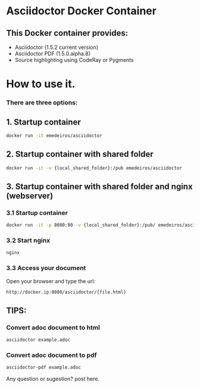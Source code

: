 # Asciidoctor Docker Container


## This Docker container provides:

* Asciidoctor (1.5.2 current version)
* Asciidoctor PDF (1.5.0.alpha.8)
* Source highlighting using CodeRay or Pygments

# How to use it. 

### There are three options:

## 1. Startup container

```sh
docker run -it emedeiros/asciidoctor
```

## 2. Startup container with shared folder

```sh
docker run -it -v {local_shared_folder}:/pub emedeiros/asciidoctor
```

## 3. Startup container with shared folder and nginx (webserver)

### 3.1 Startup container

```sh
docker run -it -p 8080:80 -v {local_shared_folder}:/pub/ emedeiros/asciidoctor
```

### 3.2 Start nginx

```sh
nginx
```

### 3.3 Access your document

Open your browser and type the url: 

```sh
http://docker.ip:8080/asciidoctor/{file.html}
```


## TIPS:

### Convert adoc document to html

```sh
asciidoctor example.adoc
```

### Convert adoc document to pdf

```sh
asciidoctor-pdf example.adoc
```

Any question or sugestion? post here.